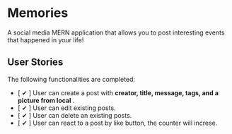 # Memories

A social media MERN application that allows you to post interesting events that happened in your life!

## User Stories

The following functionalities are completed:

- [ ✔ ] User can create a post with **creator, title, message, tags, and a picture from local** .
- [ ✔ ] User can edit existing posts.
- [ ✔ ] User can delete an existing posts. 
- [ ✔ ] User can react to a post by like button, the counter will increse.
